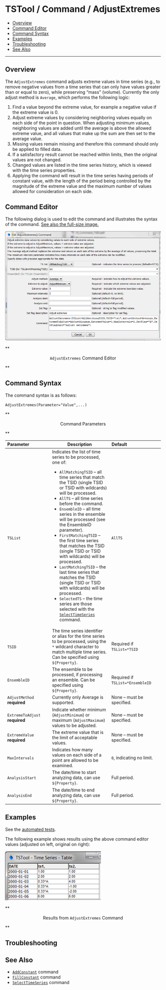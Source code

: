 # TSTool / Command / AdjustExtremes #

* [Overview](#overview)
* [Command Editor](#command-editor)
* [Command Syntax](#command-syntax)
* [Examples](#examples)
* [Troubleshooting](#troubleshooting)
* [See Also](#see-also)

-------------------------

## Overview ##

The `AdjustExtremes` command adjusts extreme values in time series (e.g.,
to remove negative values from a time series that can only have values
greater than or equal to zero), while preserving “mass” (volume).
Currently the only adjust method is `Average`, which performs the following logic:
	
1. Find a value beyond the extreme value, for example a negative value if the extreme value is 0.
2. Adjust extreme values by considering neighboring values equally on each side of the point in question.
When adjusting minimum values, neighboring values are added until the average
is above the allowed extreme value, and all values that make up the sum are then set to the average value.
3. Missing values remain missing and therefore this command should only be applied to filled data.
4. If a satisfactory result cannot be reached within limits, then the original values are not changed.
5. Changed values are listed in the time series history, which is viewed with the time series properties.
6. Applying the command will result in the time series having periods of constant value,
with the length of the period being controlled by the magnitude of the
extreme value and the maximum number of values allowed for consideration on each side.

## Command Editor ##

The following dialog is used to edit the command and illustrates the syntax of the command.
<a href="../AdjustExtremes.png">See also the full-size image.</a>

![AdjustExtremes](AdjustExtremes.png)

**<p style="text-align: center;">
`AdjustExtremes` Command Editor
</p>**

## Command Syntax ##

The command syntax is as follows:

```text
AdjustExtremes(Parameter="Value",...)
```
**<p style="text-align: center;">
Command Parameters
</p>**

|**Parameter**&nbsp;&nbsp;&nbsp;&nbsp;&nbsp;&nbsp;&nbsp;&nbsp;&nbsp;&nbsp;&nbsp;&nbsp;&nbsp;&nbsp;&nbsp;&nbsp;|**Description**|**Default**&nbsp;&nbsp;&nbsp;&nbsp;&nbsp;&nbsp;&nbsp;&nbsp;&nbsp;&nbsp;&nbsp;&nbsp;&nbsp;&nbsp;&nbsp;&nbsp;&nbsp;&nbsp;&nbsp;&nbsp;&nbsp;&nbsp;&nbsp;&nbsp;&nbsp;&nbsp;&nbsp;|
|--------------|-----------------|-----------------|
|`TSList`|Indicates the list of time series to be processed, one of:<br><ul><li>`AllMatchingTSID` – all time series that match the TSID (single TSID or TSID with wildcards) will be processed.</li><li>`AllTS` – all time series before the command.</li><li>`EnsembleID` – all time series in the ensemble will be processed (see the EnsembleID parameter).</li><li>`FirstMatchingTSID` – the first time series that matches the TSID (single TSID or TSID with wildcards) will be processed.</li><li>`LastMatchingTSID` – the last time series that matches the TSID (single TSID or TSID with wildcards) will be processed.</li><li>`SelectedTS` – the time series are those selected with the [`SelectTimeSeries`](../SelectTimeSeries/SelectTimeSeries) command.</li></ul> | `AllTS` |
|`TSID`|The time series identifier or alias for the time series to be processed, using the `*` wildcard character to match multiple time series.  Can be specified using `${Property}`.|Required if `TSList=*TSID`|
|`EnsembleID`|The ensemble to be processed, if processing an ensemble. Can be specified using `${Property}`.|Required if `TSList=*EnsembleID`|
|`AdjustMethod`<br>**required**|Currently only Average is supported.|None – must be specified.|
|`ExtremeToAdjust`<br>**required**|Indicate whether minimum (`AdjustMinimum`) or maximum (`AdjustMaximum`) values to be adjusted.|None – must be specified.|
|`ExtremeValue`<br>**required**|The extreme value that is the limit of acceptable values.|None – must be specified.|
|`MaxIntervals`|Indicates how many values on each side of a point are allowed to be examined.|`0`, indicating no limit.|
|`AnalysisStart`|The date/time to start analyzing data, can use `${Property}`.|Full period.|
|`AnalysisEnd`|The date/time to end analyzing data, can use `${Property}`.|Full period.|

## Examples ##

See the [automated tests](https://github.com/OpenWaterFoundation/cdss-app-tstool-test/tree/master/test/regression/commands/general/AdjustExtremes).

The following example shows results using the above command editor values (adjusted on left, original on right):

![AdjustExtremes Table](AdjustExtremes_Table.png)

**<p style="text-align: center;">
Results from `AdjustExtremes` Command
</p>**

## Troubleshooting ##

## See Also ##

* [`AddConstant`](../AddConstant/AddConstant) command
* [`FillConstant`](../FillConstant/FillConstant) command
* [`SelectTimeSeries`](../SelectTimeSeries/SelectTimeSeries) command
